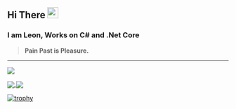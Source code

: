 ## Hi There <img src="https://media.giphy.com/media/hvRJCLFzcasrR4ia7z/giphy.gif" width="25px">
### I am Leon, Works on C# and .Net Core

> **Pain Past is Pleasure.**

***

![](https://raw.github.com/CuteLeon/CuteLeon/master/README/Banner.jpg)

<a href="https://github.com/CuteLeon">
  <img align="center" src="https://github-readme-stats.vercel.app/api?username=CuteLeon&count_private=true&include_all_commits=true&show_icons=true&hide=contribs" />
</a>
<a href="https://github.com/CuteLeon">
  <img align="center" src="https://github-readme-stats.vercel.app/api/top-langs/?username=CuteLeon&layout=compact" />
</a>


[![trophy](https://github-profile-trophy.vercel.app/?username=CuteLeon&theme=monokai&no-bg=true)](https://github.com/CuteLeon)
